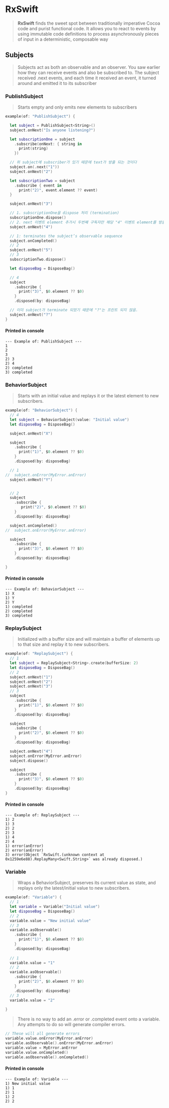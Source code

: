 # RxSwift

> **RxSwift** finds the sweet spot between traditionally imperative Cocoa code and purist functional code. It allows you to react to events by using immutable code definitions to process asynchronously pieces of input in a deterministic, composable way

## Subjects

> Subjects act as both an observable and an observer. You saw earlier how they can receive events and also be subscribed to. The subject received .next events, and each time it received an event, it turned around and emitted it to its subscriber

### PublishSubject

> Starts empty and only emits new elements to subscribers

~~~swift
example(of: "PublishSubject") {

  let subject = PublishSubject<String>()
  subject.onNext("Is anyone listening?")

  let subscriptionOne = subject
    .subscribe(onNext: { string in
      print(string)
    })

  // 위 subject에 subscriber가 있기 때문에 text가 방출 되는 것이다
  subject.on(.next("1"))
  subject.onNext("2")

  let subscriptionTwo = subject
    .subscribe { event in
      print("2)", event.element ?? event)
  }

  subject.onNext("3")

  // 1. subscriptionOne을 dispose 처리 (termination)
  subscriptionOne.dispose()
  // 2. next 이벤트 element 추가시 두번째 구독자만 해당 "4" 이벤트 element를 방출한다
  subject.onNext("4")

  // 1: terminates the subject’s observable sequence
  subject.onCompleted()
  // 2
  subject.onNext("5")
  // 3
  subscriptionTwo.dispose()

  let disposeBag = DisposeBag()

  // 4
  subject
    .subscribe {
      print("3)", $0.element ?? $0)
    }
    .disposed(by: disposeBag)

  // 이미 subject가 terminate 되었기 때문에 "?"는 프린트 되지 않음.
  subject.onNext("?")
}
~~~

#### Printed in console

~~~
--- Example of: PublishSubject ---
1
2
3
2) 3
2) 4
2) completed
3) completed
~~~

### BehaviorSubject

> Starts with an initial value and replays it or the latest element to new subscribers.

~~~swift
example(of: "BehaviorSubject") {
  // 4
  let subject = BehaviorSubject(value: "Initial value")
  let disposeBag = DisposeBag()

  subject.onNext("X")

  subject
    .subscribe {
      print("1)", $0.element ?? $0)
    }
    .disposed(by: disposeBag)

  // 1
//  subject.onError(MyError.anError)
  subject.onNext("Y")


  // 2
  subject
    .subscribe {
       print("2)", $0.element ?? $0)
    }
    .disposed(by: disposeBag)

  subject.onCompleted()
//  subject.onError(MyError.anError)

  subject
    .subscribe {
      print("3)", $0.element ?? $0)
    }
    .disposed(by: disposeBag)

}
~~~

#### Printed in console

~~~
--- Example of: BehaviorSubject ---
1) X
1) Y
2) Y
1) completed
2) completed
3) completed
~~~

### ReplaySubject

> Initialized with a buffer size and will maintain a buffer of elements up to that size and replay it to new subscribers.

~~~swift
example(of: "ReplaySubject") {
  // 1
  let subject = ReplaySubject<String>.create(bufferSize: 2)
  let disposeBag = DisposeBag()
  // 2
  subject.onNext("1")
  subject.onNext("2")
  subject.onNext("3")
  // 3
  subject
    .subscribe {
      print("1)", $0.element ?? $0)
    }
    .disposed(by: disposeBag)

  subject
    .subscribe {
      print("2)", $0.element ?? $0)
    }
    .disposed(by: disposeBag)

  subject.onNext("4")
  subject.onError(MyError.anError)
  subject.dispose()

  subject
    .subscribe {
      print("3)", $0.element ?? $0)
    }
    .disposed(by: disposeBag)
}
~~~

#### Printed in console

~~~
--- Example of: ReplaySubject ---
1) 2
1) 3
2) 2
2) 3
1) 4
2) 4
1) error(anError)
2) error(anError)
3) error(Object `RxSwift.(unknown context at 0x1259e6e88).ReplayMany<Swift.String>` was already disposed.)
~~~

### Variable

> Wraps a BehaviorSubject, preserves its current value as state, and replays only the latest/initial value to new subscribers.

~~~swift
example(of: "Variable") {
  // 1
  let variable = Variable("Initial value")
  let disposeBag = DisposeBag()
  // 2
  variable.value = "New initial value"
  // 3
  variable.asObservable()
    .subscribe {
      print("1)", $0.element ?? $0)
    }
    .disposed(by: disposeBag)
  
  // 1
  variable.value = "1"
  // 2
  variable.asObservable()
    .subscribe {
      print("2)", $0.element ?? $0)
    }
    .disposed(by: disposeBag)
  // 3
  variable.value = "2"
    
}
~~~

> There is no way to add an .error or .completed event onto a variable. Any attempts to do so will generate compiler errors.

~~~swift
// These will all generate errors
variable.value.onError(MyError.anError)
variable.asObservable().onError(MyError.anError)
variable.value = MyError.anError
variable.value.onCompleted()
variable.asObservable().onCompleted() 
~~~

#### Printed in console

~~~
--- Example of: Variable ---
1) New initial value
1) 1
2) 1
1) 2
2) 2
~~~
